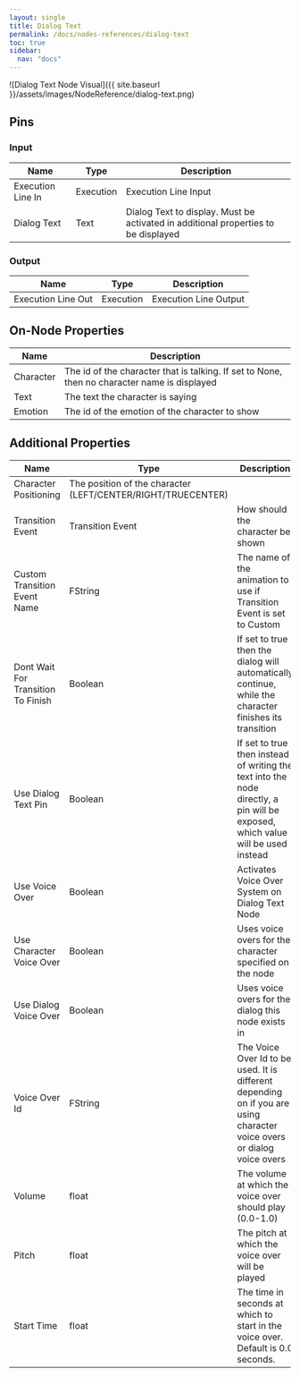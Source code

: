 ```yaml
---
layout: single
title: Dialog Text
permalink: /docs/nodes-references/dialog-text
toc: true
sidebar:
  nav: "docs"
---
```



![Dialog Text Node Visual]({{ site.baseurl }}/assets/images/NodeReference/dialog-text.png)

## Pins

### Input

| Name | Type | Description |
| --- | --- | --- |
| Execution Line In | Execution | Execution Line Input |
| Dialog Text | Text | Dialog Text to display. Must be activated in additional properties to be displayed |

### Output

| Name | Type | Description |
| --- | --- | --- |
| Execution Line Out | Execution | Execution Line Output |

## On-Node Properties

| Name | Description |
| --- | --- |
| Character | The id of the character that is talking. If set to None, then no character name is displayed |
| Text | The text the character is saying |
| Emotion | The id of the emotion of the character to show |

## Additional Properties

| Name | Type | Description |
| --- | --- | --- |
| Character Positioning | The position of the character (LEFT/CENTER/RIGHT/TRUECENTER) |
| Transition Event | Transition Event | How should the character be shown |
| Custom Transition Event Name | FString | The name of the animation to use if Transition Event is set to Custom |
| Dont Wait For Transition To Finish | Boolean | If set to true then the dialog will automatically continue, while the character finishes its transition |
| Use Dialog Text Pin | Boolean | If set to true then instead of writing the text into the node directly, a pin will be exposed, which value will be used instead |
| Use Voice Over | Boolean | Activates Voice Over System on Dialog Text Node |
| Use Character Voice Over | Boolean | Uses voice overs for the character specified on the node |
| Use Dialog Voice Over | Boolean | Uses voice overs for the dialog this node exists in |
| Voice Over Id | FString | The Voice Over Id to be used. It is different depending on if you are using character voice overs or dialog voice overs |
| Volume | float | The volume at which the voice over should play (0.0-1.0) |
| Pitch | float | The pitch at which the voice over will be played |
| Start Time | float | The time in seconds at which to start in the voice over. Default is 0.0 seconds. |
